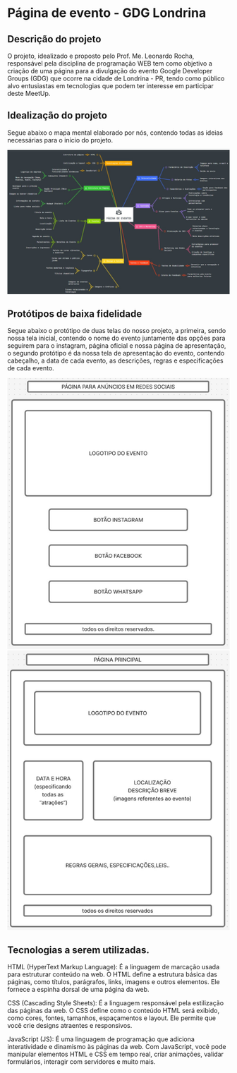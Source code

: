 # Página de evento - GDG Londrina 

## Descrição do projeto

O projeto, idealizado e proposto pelo Prof. Me. Leonardo Rocha, responsável pela disciplina de programação WEB tem como objetivo a criação de uma página para a divulgação do evento Google Developer Groups (GDG) que ocorre na cidade de Londrina - PR, tendo como público alvo entusiastas em tecnologias que podem ter interesse em participar deste MeetUp.

## Idealização do projeto

Segue abaixo o mapa mental elaborado por nós, contendo todas as ideias necessárias para o início do projeto.

![](media/mapa-mental.jpg)

## Protótipos de baixa fidelidade

Segue abaixo o protótipo de duas telas do nosso projeto, a primeira, sendo nossa tela inicial, contendo o nome do evento juntamente das opções para seguirem para o instagram, página oficial e nossa página de apresentação, o segundo protótipo é da nossa tela de apresentação do evento, contendo cabeçalho, a data de cada evento, as descrições, regras e especificações de cada evento.

![Protótipo 1](media/prototipo1.jpeg)
![Protótipo 2](media/prototipo2.jpeg)


## Tecnologias a serem utilizadas.

HTML (HyperText Markup Language): É a linguagem de marcação usada para estruturar conteúdo na web. O HTML define a estrutura básica das páginas, como títulos, parágrafos, links, imagens e outros elementos. Ele fornece a espinha dorsal de uma página da web.

CSS (Cascading Style Sheets): É a linguagem responsável pela estilização das páginas da web. O CSS define como o conteúdo HTML será exibido, como cores, fontes, tamanhos, espaçamentos e layout. Ele permite que você crie designs atraentes e responsivos.

JavaScript (JS): É uma linguagem de programação que adiciona interatividade e dinamismo às páginas da web. Com JavaScript, você pode manipular elementos HTML e CSS em tempo real, criar animações, validar formulários, interagir com servidores e muito mais.
